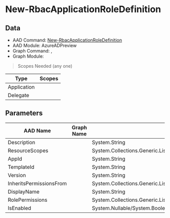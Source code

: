 # New-RbacApplicationRoleDefinition

> 

## Data

+ AAD Command: [New-RbacApplicationRoleDefinition](https://docs.microsoft.com/en-us/powershell/module/AzureADPreview/New-RbacApplicationRoleDefinition)
+ AAD Module: AzureADPreview
+ Graph Command: [](), []()
+ Graph Module: 

> Scopes Needed (any one)

|Type|Scopes|
|---|---|
|Application||
|Delegate||

## Parameters

|AAD Name|Graph Name|AAD Type|Graph Type|Infos|
|---|---|---|---|---|
|Description||System.String|||
|ResourceScopes||System.Collections.Generic.List/System.String|||
|AppId||System.String|||
|TemplateId||System.String|||
|Version||System.String|||
|InheritsPermissionsFrom||System.Collections.Generic.List/Microsoft.Open.MSGraph.Model.DirectoryRoleDefinition|||
|DisplayName||System.String|||
|RolePermissions||System.Collections.Generic.List/Microsoft.Open.MSGraph.Model.RolePermission|||
|IsEnabled||System.Nullable/System.Boolean|||

